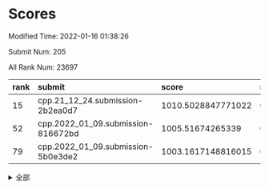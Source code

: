 # Scores

Modified Time: 2022-01-16 01:38:26

Submit Num: 205

All Rank Num: 23697

| rank |               submit               |       score        |       sigma        | pk_num |
| :--- | :--------------------------------- | :----------------- | :----------------- | :----- |
| 15   | cpp.21_12_24.submission-2b2ea0d7   | 1010.5028847771022 | 0.7669552766442496 | 465    |
| 52   | cpp.2022_01_09.submission-816672bd | 1005.51674265339   | 0.7131971921380417 | 458    |
| 79   | cpp.2022_01_09.submission-5b0e3de2 | 1003.1617148816015 | 0.7193262092944357 | 457    |


<details>
<summary>全部</summary>

| rank |                 submit                 |       score        |       sigma        | pk_num |
| :--- | :------------------------------------- | :----------------- | :----------------- | :----- |
| 1    | gobigger.level_3.submission_level_3_9  | 1011.6346652859852 | 0.7700060588877662 | 464    |
| 2    | gobigger.level_3.submission_level_3_25 | 1011.4312367585006 | 0.7897838764179766 | 462    |
| 3    | gobigger.level_3.submission_level_3_38 | 1011.3231523973076 | 0.7756455819294259 | 457    |
| 4    | gobigger.level_3.submission_level_3_43 | 1011.0595699622463 | 0.764894099678761  | 458    |
| 5    | gobigger.level_3.submission_level_3_16 | 1011.0399825427562 | 0.7468389835652046 | 462    |
| 6    | gobigger.level_3.submission_level_3_12 | 1010.9339105842166 | 0.7735181358913542 | 466    |
| 7    | gobigger.level_3.submission_level_3_27 | 1010.8863345496537 | 0.766487245872063  | 465    |
| 8    | gobigger.level_3.submission_level_3_35 | 1010.8683438358119 | 0.7727654447219133 | 462    |
| 9    | gobigger.level_3.submission_level_3_31 | 1010.8407426581059 | 0.7560651918039824 | 466    |
| 10   | gobigger.level_3.submission_level_3_34 | 1010.8353993515823 | 0.7673141486058433 | 462    |
| 11   | gobigger.level_3.submission_level_3_20 | 1010.7498939660009 | 0.7557471821898591 | 462    |
| 12   | gobigger.level_3.submission_level_3_37 | 1010.6979207335224 | 0.7881349871873166 | 452    |
| 13   | gobigger.level_3.submission_level_3_10 | 1010.6163697127886 | 0.7653462017680216 | 465    |
| 14   | gobigger.level_3.submission_level_3_2  | 1010.5779628235734 | 0.7497298313033114 | 470    |
| 15   | cpp.21_12_24.submission-2b2ea0d7       | 1010.5028847771022 | 0.7669552766442496 | 465    |
| 16   | gobigger.level_3.submission_level_3_47 | 1010.3407547439557 | 0.7708260789001578 | 465    |
| 17   | gobigger.level_3.submission_level_3_11 | 1010.3000223535385 | 0.7507620132065393 | 466    |
| 18   | gobigger.level_3.submission_level_3_1  | 1010.1612722090231 | 0.7649979237466498 | 464    |
| 19   | gobigger.level_3.submission_level_3_39 | 1010.0736805553265 | 0.7557870453152633 | 465    |
| 20   | gobigger.level_3.submission_level_3_41 | 1010.070755448281  | 0.7885022117526129 | 452    |
| 21   | gobigger.level_3.submission_level_3_36 | 1009.9272738830267 | 0.7527570261665041 | 463    |
| 22   | gobigger.level_3.submission_level_3_30 | 1009.9246189231943 | 0.7467825471618726 | 464    |
| 23   | gobigger.level_3.submission_level_3_18 | 1009.8645008779207 | 0.7554928541616828 | 466    |
| 24   | gobigger.level_3.submission_level_3_42 | 1009.8502465236576 | 0.7510295332526812 | 463    |
| 25   | gobigger.level_3.submission_level_3_7  | 1009.8457795016706 | 0.7596173610538495 | 464    |
| 26   | gobigger.level_3.submission_level_3_48 | 1009.8387855096261 | 0.7473227505871912 | 463    |
| 27   | gobigger.level_3.submission_level_3_21 | 1009.825627014131  | 0.7554285476842941 | 463    |
| 28   | gobigger.level_3.submission_level_3_0  | 1009.7578743718185 | 0.7887496167254767 | 462    |
| 29   | gobigger.level_3.submission_level_3_17 | 1009.725366298495  | 0.7489525765356588 | 469    |
| 30   | gobigger.level_3.submission_level_3_40 | 1009.698032230635  | 0.7610939520011266 | 460    |
| 31   | gobigger.level_3.submission_level_3_6  | 1009.6746912667213 | 0.7499059747700291 | 465    |
| 32   | gobigger.level_3.submission_level_3_45 | 1009.586181988204  | 0.7346349582322709 | 460    |
| 33   | gobigger.level_3.submission_level_3_26 | 1009.5366031345029 | 0.7546177659403089 | 462    |
| 34   | gobigger.level_3.submission_level_3_4  | 1009.4681807497708 | 0.7431735753271191 | 464    |
| 35   | gobigger.level_3.submission_level_3_33 | 1009.4226651932852 | 0.765696991889476  | 461    |
| 36   | gobigger.level_3.submission_level_3_13 | 1009.4036479609427 | 0.7650571113710609 | 465    |
| 37   | gobigger.level_3.submission_level_3_3  | 1009.3954539476308 | 0.7611921605091808 | 463    |
| 38   | gobigger.level_3.submission_level_3_32 | 1009.359073363201  | 0.7689734181384262 | 462    |
| 39   | gobigger.level_3.submission_level_3_14 | 1009.345701311517  | 0.7529296488607005 | 461    |
| 40   | gobigger.level_3.submission_level_3_15 | 1009.3170695385476 | 0.75472268048787   | 464    |
| 41   | gobigger.level_3.submission_level_3_24 | 1009.1720926966245 | 0.7558562353587268 | 466    |
| 42   | gobigger.level_3.submission_level_3_44 | 1009.0493081043218 | 0.7480197762679007 | 466    |
| 43   | gobigger.level_3.submission_level_3_29 | 1009.048280284178  | 0.74578396916076   | 460    |
| 44   | gobigger.level_3.submission_level_3_23 | 1008.9546153769963 | 0.755915823292656  | 463    |
| 45   | gobigger.level_3.submission_level_3_5  | 1008.8669967672582 | 0.7523661866829774 | 462    |
| 46   | gobigger.level_3.submission_level_3_46 | 1008.8516328039983 | 0.7424114520907866 | 461    |
| 47   | gobigger.level_3.submission_level_3_19 | 1008.8242639898541 | 0.7713003895994721 | 456    |
| 48   | gobigger.level_3.submission_level_3_8  | 1008.8141666797571 | 0.7711274630503328 | 456    |
| 49   | gobigger.level_3.submission_level_3_28 | 1008.4651280258038 | 0.7445919126147329 | 458    |
| 50   | gobigger.level_3.submission_level_3_49 | 1008.3434354238378 | 0.7583677805057609 | 460    |
| 51   | gobigger.level_3.submission_level_3_22 | 1007.9057920869336 | 0.7514124681341369 | 465    |
| 52   | cpp.2022_01_09.submission-816672bd     | 1005.51674265339   | 0.7131971921380417 | 458    |
| 53   | gobigger.level_1.submission_level_1_13 | 1004.5886413117017 | 0.7245092830717242 | 464    |
| 54   | gobigger.level_1.submission_level_1_38 | 1004.552422478468  | 0.7133960341077356 | 461    |
| 55   | gobigger.level_1.submission_level_1_40 | 1004.382246911014  | 0.7254743804388601 | 469    |
| 56   | gobigger.level_1.submission_level_1_1  | 1004.2799870073894 | 0.7122235421942554 | 462    |
| 57   | gobigger.level_1.submission_level_1_31 | 1004.1786741405755 | 0.7224942256893637 | 462    |
| 58   | gobigger.level_1.submission_level_1_43 | 1004.1554550732546 | 0.7150984761172358 | 468    |
| 59   | gobigger.level_1.submission_level_1_27 | 1004.0613998194744 | 0.7184826302041825 | 461    |
| 60   | gobigger.level_1.submission_level_1_24 | 1003.9523076521567 | 0.7181626004853849 | 464    |
| 61   | gobigger.level_1.submission_level_1_4  | 1003.9460502583049 | 0.7100657878941422 | 472    |
| 62   | gobigger.level_1.submission_level_1_29 | 1003.9298777917687 | 0.7074353190343996 | 466    |
| 63   | gobigger.level_1.submission_level_1_35 | 1003.9261019898643 | 0.7081838279511162 | 468    |
| 64   | gobigger.level_1.submission_level_1_2  | 1003.9041782583835 | 0.7196853226280225 | 465    |
| 65   | gobigger.level_1.submission_level_1_23 | 1003.6137902813699 | 0.7244813098642808 | 468    |
| 66   | gobigger.level_1.submission_level_1_22 | 1003.5904713538873 | 0.7147413561538764 | 465    |
| 67   | gobigger.level_1.submission_level_1_14 | 1003.5213978694351 | 0.7122758636135997 | 460    |
| 68   | gobigger.level_1.submission_level_1_46 | 1003.5179896968161 | 0.725695619555472  | 460    |
| 69   | gobigger.level_1.submission_level_1_17 | 1003.513941739058  | 0.7130921781710694 | 463    |
| 70   | gobigger.level_1.submission_level_1_48 | 1003.4780428728487 | 0.7169905603384884 | 461    |
| 71   | gobigger.level_1.submission_level_1_15 | 1003.4522169914927 | 0.7046875068499598 | 465    |
| 72   | gobigger.level_1.submission_level_1_7  | 1003.4078616934679 | 0.7030923165789011 | 462    |
| 73   | gobigger.level_1.submission_level_1_12 | 1003.3721081757984 | 0.7184009252098801 | 463    |
| 74   | gobigger.level_1.submission_level_1_6  | 1003.3633554728373 | 0.7191796640961279 | 463    |
| 75   | gobigger.level_1.submission_level_1_42 | 1003.3490010201571 | 0.7186825223077254 | 462    |
| 76   | gobigger.level_1.submission_level_1_33 | 1003.2798248209358 | 0.7209257159138284 | 461    |
| 77   | gobigger.level_1.submission_level_1_32 | 1003.2443504960056 | 0.7124276822028417 | 463    |
| 78   | gobigger.level_1.submission_level_1_5  | 1003.2361101626204 | 0.7241882495562725 | 464    |
| 79   | cpp.2022_01_09.submission-5b0e3de2     | 1003.1617148816015 | 0.7193262092944357 | 457    |
| 80   | gobigger.level_1.submission_level_1_9  | 1003.1173669163454 | 0.7156500532683904 | 467    |
| 81   | gobigger.level_1.submission_level_1_16 | 1003.0833593977708 | 0.7261491359473065 | 465    |
| 82   | gobigger.level_1.submission_level_1_30 | 1003.0413091063609 | 0.7147185777454519 | 462    |
| 83   | gobigger.level_1.submission_level_1_47 | 1002.984786254188  | 0.7138046001638938 | 460    |
| 84   | gobigger.level_1.submission_level_1_20 | 1002.9412863731912 | 0.7039214784110955 | 462    |
| 85   | gobigger.level_1.submission_level_1_41 | 1002.9332077348297 | 0.7106278809604839 | 463    |
| 86   | gobigger.level_1.submission_level_1_28 | 1002.9132974265374 | 0.7134196125423133 | 463    |
| 87   | gobigger.level_1.submission_level_1_25 | 1002.8947639807245 | 0.7311864419007148 | 465    |
| 88   | gobigger.level_1.submission_level_1_37 | 1002.8384088166135 | 0.7108919582243525 | 463    |
| 89   | gobigger.level_1.submission_level_1_18 | 1002.7942209472843 | 0.7280030043556255 | 461    |
| 90   | gobigger.level_1.submission_level_1_21 | 1002.7883030363797 | 0.7116420845445929 | 464    |
| 91   | gobigger.level_1.submission_level_1_36 | 1002.7521054605785 | 0.7116380227612604 | 458    |
| 92   | gobigger.level_1.submission_level_1_19 | 1002.7281800081546 | 0.712417456478201  | 463    |
| 93   | gobigger.level_1.submission_level_1_3  | 1002.7256835551486 | 0.7171528450939304 | 461    |
| 94   | gobigger.level_1.submission_level_1_8  | 1002.5732859239298 | 0.7123144972056525 | 458    |
| 95   | gobigger.level_1.submission_level_1_49 | 1002.5678484152593 | 0.7215221913322736 | 461    |
| 96   | gobigger.level_1.submission_level_1_26 | 1002.541229060567  | 0.7118773034189922 | 456    |
| 97   | gobigger.level_1.submission_level_1_44 | 1002.4943843164345 | 0.6982462854639205 | 463    |
| 98   | gobigger.level_1.submission_level_1_34 | 1002.2875000763693 | 0.7237653721419115 | 460    |
| 99   | gobigger.level_1.submission_level_1_39 | 1002.2057213936127 | 0.7241924527323977 | 465    |
| 100  | gobigger.level_1.submission_level_1_11 | 1002.0479047774039 | 0.6995567331521599 | 462    |
| 101  | gobigger.level_1.submission_level_1_0  | 1001.8731134872982 | 0.7096225750799333 | 463    |
| 102  | gobigger.level_1.submission_level_1_10 | 1001.6775759814594 | 0.7164997476681629 | 461    |
| 103  | gobigger.level_1.submission_level_1_45 | 1001.4239032836836 | 0.7158917364822245 | 460    |
| 104  | gobigger.random.submission_random_8    | 997.0652537665349  | 0.7224320750030196 | 461    |
| 105  | gobigger.random.submission_random_33   | 996.9959108412185  | 0.6959228263903827 | 459    |
| 106  | gobigger.random.submission_random_20   | 996.8458099919367  | 0.6930414714929044 | 464    |
| 107  | gobigger.random.submission_random_17   | 996.5754552642703  | 0.7012497718127035 | 463    |
| 108  | gobigger.random.submission_random_42   | 996.561435979458   | 0.7160037729035155 | 462    |
| 109  | gobigger.random.submission_random_41   | 996.5603449258483  | 0.6958805907201198 | 463    |
| 110  | gobigger.random.submission_random_3    | 996.5446250424586  | 0.7036817646527694 | 460    |
| 111  | gobigger.random.submission_random_10   | 996.4851969920028  | 0.7162942271503204 | 459    |
| 112  | gobigger.random.submission_random_46   | 996.4562432509766  | 0.7072883348732509 | 465    |
| 113  | gobigger.random.submission_random_11   | 996.4404540620957  | 0.7027674074372913 | 465    |
| 114  | gobigger.random.submission_random_28   | 996.4026712991008  | 0.7085656130389735 | 459    |
| 115  | gobigger.random.submission_random_32   | 996.385949492354   | 0.7222149182011747 | 461    |
| 116  | gobigger.random.submission_random_26   | 996.3210460514558  | 0.7040530379195594 | 459    |
| 117  | gobigger.random.submission_random_40   | 996.3157963442563  | 0.7057012046508602 | 460    |
| 118  | gobigger.random.submission_random_18   | 996.289810013271   | 0.7053254480927554 | 463    |
| 119  | gobigger.random.submission_random_34   | 996.2502416879304  | 0.7167247547484978 | 467    |
| 120  | gobigger.random.submission_random_25   | 996.1937934835887  | 0.7194720738849967 | 460    |
| 121  | gobigger.random.submission_random_22   | 996.1224152963688  | 0.7086275077132741 | 463    |
| 122  | gobigger.random.submission_random_19   | 996.1191439692906  | 0.7151857831920221 | 462    |
| 123  | gobigger.random.submission_random_0    | 996.0754363878608  | 0.7099419115365831 | 460    |
| 124  | gobigger.random.submission_random_36   | 995.978292846072   | 0.7123654414005557 | 464    |
| 125  | gobigger.random.submission_random_9    | 995.9673494581366  | 0.7083311754498703 | 455    |
| 126  | gobigger.random.submission_random_39   | 995.952472409067   | 0.7051886267932426 | 456    |
| 127  | gobigger.random.submission_random_48   | 995.9294257446207  | 0.7046619016197632 | 457    |
| 128  | gobigger.random.submission_random_6    | 995.8680166337296  | 0.7005023833189978 | 461    |
| 129  | gobigger.random.submission_random_13   | 995.8633888660044  | 0.7113579056101479 | 465    |
| 130  | gobigger.random.submission_random_24   | 995.8332114988884  | 0.7079981218890959 | 459    |
| 131  | gobigger.random.submission_random_35   | 995.8082941758972  | 0.7121768349054829 | 465    |
| 132  | gobigger.random.submission_random_47   | 995.7036130388258  | 0.7114787667085577 | 465    |
| 133  | gobigger.random.submission_random_14   | 995.6634115377797  | 0.6998902364959314 | 465    |
| 134  | gobigger.random.submission_random_43   | 995.6432756594425  | 0.7160067442307442 | 463    |
| 135  | gobigger.random.submission_random_38   | 995.637118688855   | 0.7172391843449624 | 461    |
| 136  | gobigger.random.submission_random_7    | 995.6329658706202  | 0.7223998736004864 | 465    |
| 137  | gobigger.random.submission_random_44   | 995.6244296581451  | 0.7083191928701588 | 465    |
| 138  | gobigger.random.submission_random_15   | 995.6206479406494  | 0.7112443156550999 | 466    |
| 139  | gobigger.random.submission_random_12   | 995.596957801614   | 0.705651685763906  | 463    |
| 140  | gobigger.random.submission_random_2    | 995.5789650365972  | 0.7027136492954165 | 463    |
| 141  | gobigger.random.submission_random_21   | 995.5610482368052  | 0.7212364978297351 | 461    |
| 142  | gobigger.random.submission_random_30   | 995.4950514612962  | 0.7136532020145078 | 463    |
| 143  | gobigger.random.submission_random_49   | 995.4830324332249  | 0.7155202515352702 | 462    |
| 144  | gobigger.random.submission_random_45   | 995.3100393631162  | 0.7125546057893052 | 461    |
| 145  | gobigger.random.submission_random_31   | 995.232346080182   | 0.7011214250538879 | 465    |
| 146  | gobigger.random.submission_random_1    | 995.1920926329739  | 0.7033903086685447 | 460    |
| 147  | gobigger.random.submission_random_29   | 995.0791083484098  | 0.7089637183644494 | 460    |
| 148  | gobigger.random.submission_random_37   | 995.0498489575621  | 0.7113275523851835 | 458    |
| 149  | gobigger.random.submission_random_16   | 995.0447276915565  | 0.7134735857703367 | 464    |
| 150  | gobigger.random.submission_random_5    | 994.94352401719    | 0.7149563953511262 | 463    |
| 151  | gobigger.random.submission_random_4    | 994.698325794346   | 0.7129958548333398 | 465    |
| 152  | gobigger.random.submission_random_23   | 994.6615252266336  | 0.715251885444009  | 462    |
| 153  | gobigger.random.submission_random_27   | 994.4943281808045  | 0.7208384435122795 | 462    |
| 154  | gobigger.level_2.submission_level_2_29 | 994.3025684312587  | 0.7260503054073282 | 461    |
| 155  | gobigger.level_2.submission_level_2_37 | 994.2238209229344  | 0.7228688651757762 | 459    |
| 156  | gobigger.level_2.submission_level_2_40 | 993.600891439983   | 0.743513410890774  | 462    |
| 157  | gobigger.level_2.submission_level_2_11 | 993.569879851432   | 0.7266011006373959 | 460    |
| 158  | gobigger.level_2.submission_level_2_44 | 993.309231289062   | 0.7425032232974943 | 467    |
| 159  | gobigger.level_2.submission_level_2_42 | 993.2771535204761  | 0.7345712338851927 | 463    |
| 160  | gobigger.level_2.submission_level_2_39 | 993.236448913367   | 0.7190606698760128 | 453    |
| 161  | gobigger.level_2.submission_level_2_36 | 993.2219268245026  | 0.7209335709959324 | 463    |
| 162  | gobigger.level_2.submission_level_2_46 | 993.0770804664179  | 0.7441747433321324 | 467    |
| 163  | gobigger.level_2.submission_level_2_1  | 993.0027678315817  | 0.7287433899958494 | 460    |
| 164  | gobigger.level_2.submission_level_2_9  | 992.9583795268271  | 0.7250069135215078 | 464    |
| 165  | gobigger.level_2.submission_level_2_13 | 992.8483268048287  | 0.7256178730037757 | 463    |
| 166  | gobigger.level_2.submission_level_2_30 | 992.7974528923089  | 0.737477240797372  | 458    |
| 167  | gobigger.level_2.submission_level_2_35 | 992.7215348589389  | 0.7314834354936973 | 464    |
| 168  | gobigger.level_2.submission_level_2_34 | 992.6175684502558  | 0.7446306680383139 | 466    |
| 169  | gobigger.level_2.submission_level_2_31 | 992.6024853338929  | 0.7299701702339615 | 464    |
| 170  | gobigger.level_2.submission_level_2_0  | 992.5325976070342  | 0.7355876156873649 | 459    |
| 171  | gobigger.level_2.submission_level_2_47 | 992.5168204449161  | 0.7631807682470532 | 462    |
| 172  | gobigger.level_2.submission_level_2_20 | 992.4444484338452  | 0.7356395243765792 | 463    |
| 173  | gobigger.level_2.submission_level_2_32 | 992.3368690184145  | 0.7547218195918549 | 463    |
| 174  | gobigger.level_2.submission_level_2_19 | 992.3000649940117  | 0.7404519132598403 | 464    |
| 175  | gobigger.level_2.submission_level_2_41 | 992.231910034685   | 0.7422232672019168 | 464    |
| 176  | gobigger.level_2.submission_level_2_49 | 992.2009627239937  | 0.7570598913106177 | 461    |
| 177  | gobigger.level_2.submission_level_2_21 | 992.1051918705513  | 0.7518432648014503 | 464    |
| 178  | gobigger.level_2.submission_level_2_10 | 992.1019709587664  | 0.7381052823555474 | 462    |
| 179  | gobigger.level_2.submission_level_2_24 | 992.0746652065012  | 0.7272210147869842 | 460    |
| 180  | gobigger.level_2.submission_level_2_45 | 992.0731063480403  | 0.7642818450303542 | 465    |
| 181  | gobigger.level_2.submission_level_2_14 | 992.0702844939873  | 0.7422277198909945 | 463    |
| 182  | gobigger.level_2.submission_level_2_3  | 992.0248429230543  | 0.7345801595398107 | 462    |
| 183  | gobigger.level_2.submission_level_2_4  | 991.9356836037495  | 0.7459934973046688 | 460    |
| 184  | gobigger.level_2.submission_level_2_38 | 991.9125442613179  | 0.7405066990764223 | 465    |
| 185  | gobigger.level_2.submission_level_2_15 | 991.9123946593911  | 0.7595581140618187 | 466    |
| 186  | gobigger.level_2.submission_level_2_12 | 991.908474701592   | 0.745561355569786  | 463    |
| 187  | gobigger.level_2.submission_level_2_5  | 991.8335503340273  | 0.7546899410058329 | 457    |
| 188  | gobigger.level_2.submission_level_2_2  | 991.810229935726   | 0.7450389429085527 | 457    |
| 189  | gobigger.level_2.submission_level_2_16 | 991.6309980016877  | 0.7562354879338495 | 463    |
| 190  | gobigger.level_2.submission_level_2_33 | 991.6302780104876  | 0.7426157382230819 | 459    |
| 191  | gobigger.level_2.submission_level_2_18 | 991.5325747518182  | 0.7536066190276183 | 462    |
| 192  | gobigger.level_2.submission_level_2_28 | 991.4630652707405  | 0.7406387917162527 | 465    |
| 193  | gobigger.level_2.submission_level_2_8  | 991.2998301668657  | 0.7709350895795556 | 460    |
| 194  | gobigger.level_2.submission_level_2_26 | 991.1736127641739  | 0.7586119480734255 | 465    |
| 195  | gobigger.level_2.submission_level_2_17 | 991.1534036245973  | 0.7690334465644288 | 466    |
| 196  | gobigger.level_2.submission_level_2_43 | 991.1140730308952  | 0.7544994007064492 | 465    |
| 197  | gobigger.level_2.submission_level_2_48 | 990.8321375617797  | 0.7481882998418192 | 459    |
| 198  | gobigger.level_2.submission_level_2_22 | 990.792648082916   | 0.7559888129064746 | 462    |
| 199  | gobigger.level_2.submission_level_2_6  | 990.7219648107473  | 0.7679593164364918 | 462    |
| 200  | gobigger.level_2.submission_level_2_25 | 990.7124936102284  | 0.7811812620167179 | 462    |
| 201  | gobigger.level_2.submission_level_2_7  | 990.6911396021497  | 0.7573424981132209 | 462    |
| 202  | gobigger.level_2.submission_level_2_27 | 990.6170190672054  | 0.7619013267576775 | 463    |
| 203  | gobigger.level_2.submission_level_2_23 | 990.2703924174806  | 0.7545166015821531 | 466    |
| 204  | gobigger.none.submission_none_1        | 978.575993911504   | 1.1993479128777098 | 464    |
| 205  | gobigger.none.submission_none_0        | 975.5336654983927  | 1.408575362921093  | 463    |

</details>